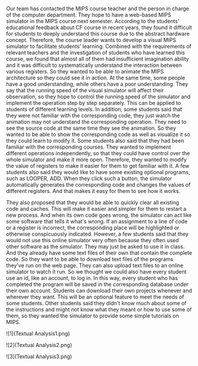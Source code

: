 Our team has contacted the MIPS course teacher and the person in charge of the computer department. They hope to have a web-based MIPS simulator in the MIPS course next semester. According to the students' educational feedback about CF course in recent years, they found it difficult for students to deeply understand this course due to the abstract hardware concept. Therefore, the course leader wants to develop a visual MIPS simulator to facilitate students' learning. Combined with the requirements of relevant teachers and the investigation of students who have learned this course, we found that almost all of them had insufficient imagination ability and it was difficult to systematically understand the interaction between various registers. So they wanted to be able to animate the MIPS architecture so they could see it in action. At the same time, some people have a good understanding, while others have a poor understanding. They say that the running speed of the visual simulator will affect their observation, so they hope to control the running speed of the simulator and implement the operation step by step separately. This can be applied to students of different learning levels. In addition, some students said that they were not familiar with the corresponding code, they just watch the animation may not understand the corresponding operation. They need to see the source code at the same time they see the animation. So they wanted to be able to show the corresponding code as well as visualize it so they could learn to modify it. Some students also said that they had been familiar with the corresponding courses. They wanted to implement different operations independently, so that they could have control over the whole simulator and make it more open. Therefore, they wanted to modify the value of registers to make it easier for them to get familiar with it. A few students also said they would like to have some existing optional programs, such as LOOPER, ADD. When they click such a button, the simulator automatically generates the corresponding code and changes the values of different registers. And that makes it easy for them to see how it works. 

They also proposed that they would be able to quickly clear all existing code and caches. This will make it easier and simpler for them to restart a new process. And when its own code goes wrong, the simulator can act like some software that tells it what's wrong. If an assignment to a line of code or a register is incorrect, the corresponding place will be highlighted or otherwise conspicuously indicated. However, a few students said that they would not use this online simulator very often because they often used other software as the simulator. They may just be asked to use it in class. And they already have some text files of their own that contain the complete code. So they want to be able to download text files of the programs they've run on the web page. They can also upload text files to an online simulator to watch it run. So we thought we could also have every student use an id, like an account, to log in. In this way, every student who has completed the program will be saved in the corresponding database under their own account. Students can download their own projects whenever and wherever they want. This will be an optional feature to meet the needs of some students. Other students said they didn't know much about some of the instructions and might not know what they meant or how to use some of them, so they wanted the simulator to provide some simple tutorials on MIPS.



![1](Textual Analysis1.png)

![2](Textual Analysis2.png)

![3](Textual Analysis3.png)
